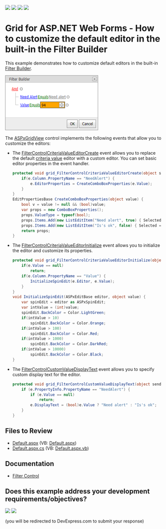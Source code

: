 <!-- default badges list -->
![](https://img.shields.io/endpoint?url=https://codecentral.devexpress.com/api/v1/VersionRange/128533794/15.2.4%2B)
[![](https://img.shields.io/badge/Open_in_DevExpress_Support_Center-FF7200?style=flat-square&logo=DevExpress&logoColor=white)](https://supportcenter.devexpress.com/ticket/details/T300124)
[![](https://img.shields.io/badge/📖_How_to_use_DevExpress_Examples-e9f6fc?style=flat-square)](https://docs.devexpress.com/GeneralInformation/403183)
[![](https://img.shields.io/badge/💬_Leave_Feedback-feecdd?style=flat-square)](#does-this-example-address-your-development-requirementsobjectives)
<!-- default badges end -->

# Grid for ASP.NET Web Forms - How to customize the default editor in the built-in the Filter Builder

This example demonstrates how to customize default editors in the built-in [Filter Builder](https://docs.devexpress.com/AspNet/5138/components/grid-view/concepts/filter-data/filter-control).

![Filter builder with custom editors](custom-editors.png)

The [ASPxGridView](https://docs.devexpress.com/AspNet/DevExpress.Web.ASPxGridView) control implements the following events that allow you to customize the editors:

* The [FilterControlCriteriaValueEditorCreate](https://docs.devexpress.com/AspNet/DevExpress.Web.ASPxGridBase.FilterControlCriteriaValueEditorCreate) event allows you to replace the default [criteria value](https://docs.devexpress.com/AspNet/11155/components/data-editors/aspxfiltercontrol/visual-elements#criteria-value) editor with a custom editor. You can set basic editor properties in the event handler.
  ```cs
  protected void grid_FilterControlCriteriaValueEditorCreate(object sender, FilterControlCriteriaValueEditorCreateEventArgs e) {
      if(e.Column.PropertyName == "NeedAlert") {
          e.EditorProperties = CreateComboBoxProperties(e.Value);
      }
  }
  EditPropertiesBase CreateComboBoxProperties(object value) {
      bool v = value != null && (bool)value;
      var props = new ComboBoxProperties();
      props.ValueType = typeof(bool);
      props.Items.Add(new ListEditItem("Need alert", true) { Selected = v });
      props.Items.Add(new ListEditItem("Is's ok", false) { Selected = !v });
      return props;
  }
  ```
* The [FilterControlCriteriaValueEditorInitialize](https://docs.devexpress.com/AspNet/DevExpress.Web.ASPxGridBase.FilterControlCriteriaValueEditorInitialize) event allows you to initialize the editor and customize its properties.
  ```cs
  protected void grid_FilterControlCriteriaValueEditorInitialize(object sender, FilterControlCriteriaValueEditorInitializeEventArgs e) {
      if(e.Value == null)
          return;
      if(e.Column.PropertyName == "Value") {
          InitializeSpinEdit(e.Editor, e.Value);
      }
  }
  void InitializeSpinEdit(ASPxEditBase editor, object value) {
      var spinEdit = editor as ASPxSpinEdit;
      var intValue = (int)value;
      spinEdit.BackColor = Color.LightGreen;
      if(intValue > 10)
          spinEdit.BackColor = Color.Orange;
      if(intValue > 100)
          spinEdit.BackColor = Color.Red;
      if(intValue > 1000)
          spinEdit.BackColor = Color.DarkRed;
      if(intValue > 10000)
          spinEdit.BackColor = Color.Black;
  }
  ```
* The [FilterControlCustomValueDisplayText](https://docs.devexpress.com/AspNet/DevExpress.Web.ASPxGridBase.FilterControlCustomValueDisplayText) event allows you to specify custom display text for the editor.
  ```cs
  protected void grid_FilterControlCustomValueDisplayText(object sender, FilterControlCustomValueDisplayTextEventArgs e) {
      if (e.PropertyInfo.PropertyName == "NeedAlert") {
          if (e.Value == null)
              return;
          e.DisplayText = (bool)e.Value ? "Need alert" : "Is's ok";
      }
  }
  ```



## Files to Review

* [Default.aspx](./CS/Default.aspx) (VB: [Default.aspx](./VB/Default.aspx))
* [Default.aspx.cs](./CS/Default.aspx.cs) (VB: [Default.aspx.vb](./VB/Default.aspx.vb))

## Documentation

* [Filter Control](https://docs.devexpress.com/AspNet/5138/components/grid-view/concepts/filter-data/filter-control)
<!-- feedback -->
## Does this example address your development requirements/objectives?

[<img src="https://www.devexpress.com/support/examples/i/yes-button.svg"/>](https://www.devexpress.com/support/examples/survey.xml?utm_source=github&utm_campaign=aspxgridview-how-to-customize-the-default-editor-in-the-built-in-filter-builder-t300124&~~~was_helpful=yes) [<img src="https://www.devexpress.com/support/examples/i/no-button.svg"/>](https://www.devexpress.com/support/examples/survey.xml?utm_source=github&utm_campaign=aspxgridview-how-to-customize-the-default-editor-in-the-built-in-filter-builder-t300124&~~~was_helpful=no)

(you will be redirected to DevExpress.com to submit your response)
<!-- feedback end -->
